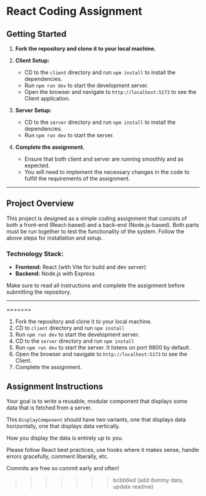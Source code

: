 # React Coding Assignment

## Getting Started


1. **Fork the repository and clone it to your local machine.**
2. **Client Setup:**
    - CD to the `client` directory and run `npm install` to install the dependencies.
    - Run `npm run dev` to start the development server.
    - Open the browser and navigate to `http://localhost:5173` to see the Client application.

3. **Server Setup:**
    - CD to the `server` directory and run `npm install` to install the dependencies.
    - Run `npm run dev` to start the server.

4. **Complete the assignment.**
    - Ensure that both client and server are running smoothly and as expected.
    - You will need to implement the necessary changes in the code to fulfill the requirements of the assignment.

---

## Project Overview

This project is designed as a simple coding assignment that consists of both a front-end (React-based) and a back-end (Node.js-based). Both parts must be run together to test the functionality of the system. Follow the above steps for installation and setup.

### Technology Stack:
- **Frontend:** React (with Vite for build and dev server)
- **Backend:** Node.js with Express

Make sure to read all instructions and complete the assignment before submitting the repository.

---
=======
1. Fork the repository and clone it to your local machine.
2. CD to `client` directory and run `npm install`
3. Run `npm run dev` to start the development server.
4. CD to the `server` directory and run `npm install`
5. Run `npm run dev` to start the server. It listens on port 9800 by default.
6. Open the browser and navigate to `http://localhost:5173` to see the Client.
7. Complete the assignment.

## Assignment Instructions

Your goal is to write a reusable, modular component that displays some data that is fetched from a server.

This `DisplayComponent` should have two variants, one that displays data horizontally, one that displays data vertically.

How you display the data is entirely up to you.

Please follow React best practices, use hooks where it makes sense, handle errors gracefully, comment liberally, etc.

Commits are free so commit early and often!
>>>>>>> bcbb6ed (add dummy data, update readme)
